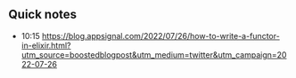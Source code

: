 ## Quick notes
- 10:15 https://blog.appsignal.com/2022/07/26/how-to-write-a-functor-in-elixir.html?utm_source=boostedblogpost&utm_medium=twitter&utm_campaign=2022-07-26
